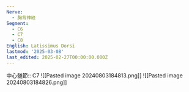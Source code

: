 ```yaml
---
Nerve:
  - 胸背神経
Segment:
  - C6
  - C7
  - C8
English: Latissimus Dorsi
lastmod: '2025-03-08'
last_edited: 2025-02-27T00:00:00.000Z
---
```


中心髄節:: C7
![[Pasted image 20240803184813.png]]
![[Pasted image 20240803184826.png]]
